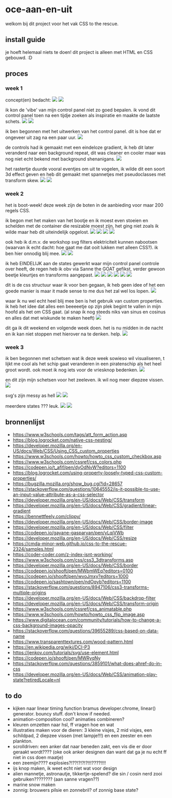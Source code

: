 # oce-aan-en-uit

welkom bij dit project voor het vak CSS to the rescue.

## install guide

je hoeft helemaal niets te doen! dit project is alleen met HTML en CSS gebouwd. :D

## proces

### week 1

concept(en) bedacht:
![](./img/process/w1/sketch_1.jpg)
![](./img/process/w1/sketch_2.jpg)

ik kon de 'vibe' van mijn control panel niet zo goed bepalen. ik vond dit control panel toen na een tijdje zoeken als inspiratie en maakte de laatste schets.
![](./img/process/w1/steampunk.jpeg)
![](./img/process/w1/sketch_3.jpg)

ik ben begonnen met het uitwerken van het control panel. dit is hoe dat er ongeveer uit zag na een paar uur.
![](./img/process/w1/control-panel.png)

de controls had ik gemaakt met een eindeloze gradient, ik heb dit later veranderd naar een background repeat, dit was cleaner en cooler maar was nog niet echt bekend met background shenanigans.
![](./img/process/w1/controls.png)

het rastertje duurde vooral eventjes om uit te vogelen, ik wilde dit een soort 3d effect geven en heb dit gemaakt met spannetjes met pseudoclasses met transform skew.
![](./img/process/w1/raster-code.png)
![](./img/process/w1/raster-visueel.png)

### week 2

het is boot-week! deze week zijn de boten in de aanbieding voor maar 200 regels CSS.

ik begon met het maken van het bootje en ik moest even stoeien en schelden met de container die resizable moest zijn, het ging niet zoals ik wilde maar heb dit uiteindelijk opgelost.
![](./img/process/w2/boot-1.png)
![](./img/process/w2/boot-2.png)
![](./img/process/w2/boot-3.png)
![](./img/process/w2/boot-4.png)

ook heb ik d.m.v. de workshop svg filters elektriciteit kunnen nabootsen (waarvan ik echt dacht: hoe gaat me dat ooit lukken met alleen CSS?). ik ben hier onnodig blij mee.
![](./img/process/w2/elektriciteit.png)
![](./img/process/w2/elektriciteit_2.png)

ik heb EINDELIJK aan de states gewerkt waar mijn control panel controle over heeft, de regen heb ik obv via Sanne the GOAT gefikst, verder gewoon beetje kleurtjes en transforms aangepast.
![](./img/process/w2/regen-code.png)
![](./img/process/w2/states-1.png)
![](./img/process/w2/states-2.png)
![](./img/process/w2/states-3.png)
![](./img/process/w2/states-4.png)
![](./img/process/w2/states-5.png)

dit is de css structuur waar ik voor ben gegaan, ik heb geen idee of het een goede manier is maar it made sense to me dus het zal wel los lopen.
![](./img/process/w2/structure.png)

waar ik nu wel echt heel blij mee ben is het gebruik van custom properties. ik heb het idee dat alles een beeeeetje op zijn plek begint te vallen in mijn hoofd als het om CSS gaat. (al snap ik nog steeds niks van sinus en cosinus en alles dat met wiskunde te maken heeft)
![](./img/process/w2/custom-properties.png)

dit ga ik dit weekend en volgende week doen. het is nu midden in de nacht en ik kan niet stoppen met hierover na te denken. help.
![](./img/process/w2/todo.png)

### week 3

ik ben begonnen met schetsen wat ik deze week sowieso wil visualiseren, t lijkt me cool als het schip gaat veranderen in een piratenschip als het heel groot wordt. ook moet ik nog iets voor de vriesknop bedenken.
![](./img/process/w3/schets_1.jpg)

en dit zijn mijn schetsen voor het zeeleven. ik wil nog meer diepzee vissen.
![](./img/process/w3/schets_2.jpg)

svg's zijn messy as hell
![](./img/process/w3/vis_1.png)
![](./img/process/w3/vis_2.png)

meerdere states ??? leuk.
![](./img/process/w3/vis_3.png)
![](./img/process/w3/vis_4.png)

## bronnenlijst

- https://www.w3schools.com/tags/att_form_action.asp
- https://blog.logrocket.com/native-css-nesting/
- https://developer.mozilla.org/en-US/docs/Web/CSS/Using_CSS_custom_properties
- https://www.w3schools.com/howto/howto_css_custom_checkbox.asp
- https://www.w3schools.com/cssref/css_colors.php
- https://codepen.io/t_afif/pen/dyOdNvW?editors=1100
- https://blog.logrocket.com/using-property-loosely-typed-css-custom-properties/
- https://bugzilla.mozilla.org/show_bug.cgi?id=28657
- https://stackoverflow.com/questions/10645552/is-it-possible-to-use-an-input-value-attribute-as-a-css-selector
- https://developer.mozilla.org/en-US/docs/Web/CSS/transform
- https://developer.mozilla.org/en-US/docs/Web/CSS/gradient/linear-gradient
- https://bennettfeely.com/clippy/
- https://developer.mozilla.org/en-US/docs/Web/CSS/border-image
- https://developer.mozilla.org/en-US/docs/Web/CSS/filter
- https://codepen.io/gayane-gasparyan/pen/yLqjVWb
- https://developer.mozilla.org/en-US/docs/Web/CSS/resize
- https://cmda-minor-web.github.io/css-to-the-rescue-2324/samples.html
- https://coder-coder.com/z-index-isnt-working/
- https://www.w3schools.com/css/css3_3dtransforms.asp
- https://developer.mozilla.org/en-US/docs/Web/CSS/border
- https://codepen.io/shooft/pen/MWbmWEq?editors=0100
- https://codepen.io/shooft/pen/wvoJmxy?editors=1000
- https://codepen.io/sashtown/pen/ndOqyb?editors=1100
- https://stackoverflow.com/questions/8947106/css3-transforms-multiple-origins
- https://developer.mozilla.org/en-US/docs/Web/CSS/backdrop-filter
- https://developer.mozilla.org/en-US/docs/Web/CSS/transform-origin
- https://www.w3schools.com/cssref/css_animatable.php
- https://www.w3schools.com/howto/howto_css_flip_image.asp
- https://www.digitalocean.com/community/tutorials/how-to-change-a-css-background-images-opacity
- https://stackoverflow.com/questions/39655289/css-based-on-data-name
- https://www.transparenttextures.com/wood-pattern.html
- https://en.wikipedia.org/wiki/DCI-P3
- https://jenkov.com/tutorials/svg/use-element.html
- https://codepen.io/shooft/pen/MWRyqNy
- https://stackoverflow.com/questions/3859101/what-does-ahref-do-in-css
- https://developer.mozilla.org/en-US/docs/Web/CSS/animation-play-state?retiredLocale=nl

## to do

- kijken naar linear timing function bramus developer.chrome, linear() generator. bouncy stuff. don't know if needed.
- animation-composition cool? animaties combineren?
- kleuren omzetten naar hsl, ff vragen hoe en wat
- illustraties maken voor de dieren: 3 kleine visjes, 2 mid visjes, een schildpad, 2 diepzee vissen (met lampje!!!) en een zeester en een plankton.
- scrolldriven: een anker dat naar beneden zakt, een vis die er door geraakt wordt???? (oke ook anker designen dan want dat ga je nu echt ff niet in css doen maatje)
- een zeemijn???? explosies?!??!?!?!?!!!????!!!!
- ijs knop maken, ik weet echt niet wat voor design
- alien mannetje, astronautje, tikkertje-spelend? die sin / cosin nerd zooi gebruiken???????? (aan sanne vragen??)
- marine snow maken
- zonnig: brouwers pilsie en zonnebril? of zonnig base state?
